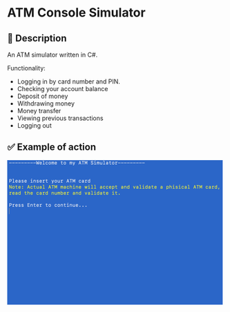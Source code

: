 # ATM Console Simulator
## 📄 Description
An ATM simulator written in C#.

Functionality:
- Logging in by card number and PIN.
- Checking your account balance
- Deposit of money
- Withdrawing money
- Money transfer
- Viewing previous transactions
- Logging out

## ✅ Example of action
![Example](https://github.com/waleery/ATM_Console_Simulator/blob/main/ATM%20simulator.gif?raw=true)
